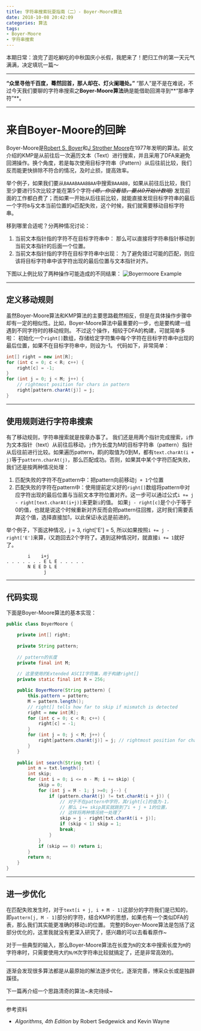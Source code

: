 ```yaml
---
title: 字符串搜索玩耍指南（二）- Boyer-Moore算法
date: 2018-10-08 20:42:09
categories: 算法
tags: 
- Boyer-Moore
- 字符串搜索
---
```


本期日常：浪完了逛吃躺吃的中秋国庆小长假，我肥来了！肥归工作的第一天元气满满，决定填坑一篇～

---

**“众里寻他千百度，蓦然回首，那人却在、灯火阑珊处。”**
“那人”是不是在难说，不过今天我们要聊的字符串搜索之**Boyer-Moore算法**确是能借助回溯寻到**“那串字符”**。

---
# 来自Boyer-Moore的回眸
Boyer-Moore是[Robert S. Boyer][1]和[J Strother Moore][2]在1977年发明的算法。前文介绍的KMP是从前往后一次遍历文本（Text）进行搜索，并且采用了DFA来避免回溯操作。换个角度，若是每次使用目标字符串（Pattern）从后往前比较，我们反而能更快排除不符合的情况，及时止损，提高效率。

<!--more-->
举个例子，如果我们要从`BAAABAAABBAA`中搜索`BAAABB`，如果从前往后比较，我们至少要进行5次比较才能在第5个字符<del> *(嗯，你没看错，要从0开始计数哦)*</del> 发现前面的工作都白费了；而如果一开始从后往前比较，就能直接发现目标字符串的最后一个字符`B`与文本当前位置的`A`匹配失败，这个时候，我们就需要移动目标字符串。

移到哪里合适呢？分两种情况讨论：

1. 当前文本指针指的字符不在目标字符串中：
    那么可以直接将字符串指针移动到当前文本指针的后面一个位置。
2. 当前文本指针指的字符在目标字符串中出现：
    为了避免错过可能的匹配，则应该将目标字符串中该字符出现的最后位置与文本指针对齐。

下图以上例比较了两种操作可能造成的不同结果：
![Boyermoore Example][3]

---
## 定义移动规则
虽然Boyer-Moore算法和KMP算法的主要思路截然相反，但是在具体操作步骤中却有一定的相似性。比如，Boyer-Moore算法中最重要的一步，也是要构建一组遇到不同字符时的移动规则。
不过这个操作，相较于DFA的构建，可就简单多啦：
初始化一个`right[]`数组，存储给定字符集中每个字符在目标字符串中出现的最后位置，如果不在目标字符串中，则设为-1。
代码如下，非常简单：
```java
int[] right = new int[R];
for (int c = 0; c < R; c++) {
    right[c] = -1;
}
for (int j = 0; j < M; j++) {
    // rightmost position for chars in pattern
    right[pattern.charAt(j)] = j;
}
```

---
## 使用规则进行字符串搜索
有了移动规则，字符串搜索就是按章办事了。
我们还是用两个指针完成搜索，`i`作为文本指针（text）从前往后移动，`j`作为长度为M的目标字符串（pattern）指针从后往前进行比较。如果遍历pattern，即j的取值为0到M，都有`text.charAt(i + j)`等于`pattern.charAt(j)`，那么匹配成功。否则，如果其中某个字符匹配失败，我们还是按两种情况处理：

1. 匹配失败的字符不在pattern中：把pattern向前移动`j + 1`个位置
2. 匹配失败的字符在pattern中：使用提前定义好的`right[]`数组将pattern中对应字符出现的最后位置与当前文本字符位置对齐。这一步可以通过公式`i += j - right[text.charAt(i+j)]`来更新`i`的值。
    如果`j - right[c]`是个小于等于0的值，也就是说这个时候重新对齐反而会把pattern往回推，这时我们需要丢弃这个值，选择直接加1，以此保证i永远是前进的。

举个例子，下面这种情况，j = 3, right['E'] =  5, 所以如果按照`i += j - right['E']`来算，i又跑回去2个字符了。遇到这种情况时，就直接`i += 1`就好了。
```
        i    i+j
. . . . . . . E L E . . . . .
        N E E D L E
              j
```

---
##  代码实现
下面是Boyer-Moore算法的基本实现：
```java
public class BoyerMoore {

    private int[] right;
    
    private String pattern;
    
    // pattern的长度
    private final int M;
    
    // 这里使用的Extended ASCII字符集，用于构建right[]
    private static final int R = 256;

    public BoyerMoore(String pattern) {
        this.pattern = pattern;
        M = pattern.length();
        // right[] tells how far to skip if mismatch is detected
        right = new int[R];
        for (int c = 0; c < R; c++) {
            right[c] = -1;
        }
        for (int j = 0; j < M; j++) {
            right[pattern.charAt(j)] = j; // rightmost position for chars in pattern
        }
    }
    
    public int search(String txt) {
        int n = txt.length();
        int skip;
        for (int i = 0; i <= n - M; i += skip) {
            skip = 0;
            for (int j = M - 1; j >=0; j--) {
                if (pattern.charAt(j) != txt.charAt(i + j)) {
                    // 对于不在pattern中字符，其right[c]的值为-1，
                    // 那么 i+= skip其实就跳到了i + j + 1的位置，
                    // 这样将两种情况统一处理了
                    skip = j - right[txt.charAt(i + j)];
                    if (skip < 1) skip = 1;
                    break;
                }
            }
            if (skip == 0) return i;
        }
        return n;
    }
}
```

---
## 进一步优化
在匹配失败发生时，对于`text[i + j, i + M - 1]`这部分的字符我们是已知的，即`pattern[j, M - 1]`部分的字符，结合KMP的思想，如果也有一个类似DFA的表，那么我们其实能更准确的移动`i`的位置。
完整的Boyer-Moore算法是包括了这部分优化的，这里我就没有更深入研究了，感兴趣的可以去看看原作~

对于一些典型的输入，那么Boyer-Moore算法在长度为`N`的文本中搜索长度为`M`的字符串时，只需要使用大约`N/M`次字符串比较就搞定了，还是非常高效的。

---

逐渐会发现很多算法都是从最原始的解法逐步优化，逐渐完善，博采众长或是独辟蹊径。

下一篇再介绍一个思路清奇的算法~未完待续~

---
参考资料

* *Algorithms, 4th Edition* by Robert Sedgewick and Kevin Wayne

  [1]: https://en.wikipedia.org/wiki/Robert_S._Boyer
  [2]: https://en.wikipedia.org/wiki/J_Strother_Moore
  [3]: /blog/uploads/images/boyermoore.png